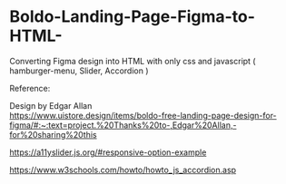# Boldo-Landing-Page-Figma-to-HTML-

Converting Figma design into HTML
with only css and javascript ( hamburger-menu, Slider, Accordion )

Reference:

Design by Edgar Allan  
https://www.uistore.design/items/boldo-free-landing-page-design-for-figma/#:~:text=project.%20Thanks%20to-,Edgar%20Allan,-for%20sharing%20this

https://a11yslider.js.org/#responsive-option-example

https://www.w3schools.com/howto/howto_js_accordion.asp
